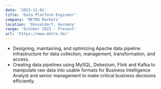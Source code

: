```yaml
---
date: '2023-11-01'
title: 'Data Platform Engineer'
company: 'METRO Markets'
location: 'Düsseldorf, Germany'
range: 'October 2023 - Present'
url: 'https://www.metro.de/'
---
```


- Designing, maintaining, and optimizing Apache data pipeline infrastructure for data collection, management, transformation, and access.
- Creating data pipelines using MySQL, Debezium, Flink and Kafka to manipulate raw data into usable formats for Business Intelligence Analyst and senior management to make critical business decisions efficiently.
